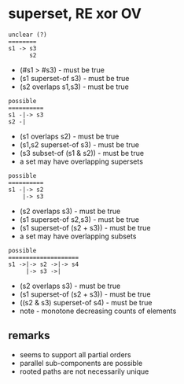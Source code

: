 
<!-- ======================================================================= -->
# superset, RE xor OV

```
unclear (?)
========
s1 -> s3
      s2
```

* (#s1 > #s3) - must be true
* (s1 superset-of s3) - must be true
* (s2 overlaps s1,s3) - must be true

```
possible
==========
s1 -|-> s3
s2 -|
```

* (s1 overlaps s2) - must be true
* (s1,s2 superset-of s3) - must be true
* (s3 subset-of (s1 & s2)) - must be true
* a set may have overlapping supersets

```
possible
==========
s1 -|-> s2
    |-> s3
```

* (s2 overlaps s3) - must be true
* (s1 superset-of s2,s3) - must be true
* (s1 superset-of (s2 + s3)) - must be true
* a set may have overlapping subsets

```
possible
====================
s1 ->|-> s2 ->|-> s4
     |-> s3 ->|
```

* (s2 overlaps s3) - must be true
* (s1 superset-of (s2 + s3)) - must be true
* ((s2 & s3) superset-of s4) - must be true
* note - monotone decreasing counts of elements

<!-- ======================================================================= -->
## remarks

* seems to support all partial orders
* parallel sub-components are possible
* rooted paths are not necessarily unique
